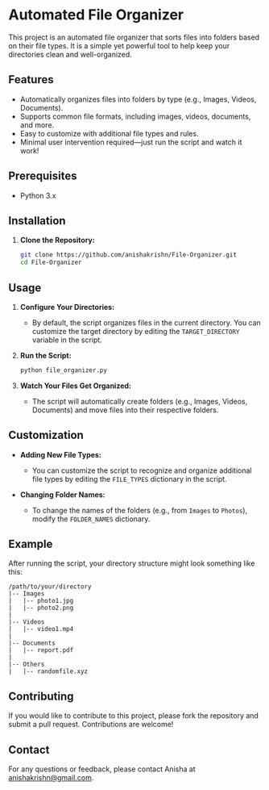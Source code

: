 # Automated File Organizer

This project is an automated file organizer that sorts files into folders based on their file types. It is a simple yet powerful tool to help keep your directories clean and well-organized.

## Features

- Automatically organizes files into folders by type (e.g., Images, Videos, Documents).
- Supports common file formats, including images, videos, documents, and more.
- Easy to customize with additional file types and rules.
- Minimal user intervention required—just run the script and watch it work!

## Prerequisites

- Python 3.x

## Installation

1. **Clone the Repository:**
   ```bash
   git clone https://github.com/anishakrishn/File-Organizer.git
   cd File-Organizer
   ```

## Usage

1. **Configure Your Directories:**
   - By default, the script organizes files in the current directory. You can customize the target directory by editing the `TARGET_DIRECTORY` variable in the script.

2. **Run the Script:**
   ```bash
   python file_organizer.py
   ```

3. **Watch Your Files Get Organized:**
   - The script will automatically create folders (e.g., Images, Videos, Documents) and move files into their respective folders.

## Customization

- **Adding New File Types:**
  - You can customize the script to recognize and organize additional file types by editing the `FILE_TYPES` dictionary in the script.

- **Changing Folder Names:**
  - To change the names of the folders (e.g., from `Images` to `Photos`), modify the `FOLDER_NAMES` dictionary.

## Example

After running the script, your directory structure might look something like this:

```
/path/to/your/directory
|-- Images
|   |-- photo1.jpg
|   |-- photo2.png
|
|-- Videos
|   |-- video1.mp4
|
|-- Documents
|   |-- report.pdf
|
|-- Others
|   |-- randomfile.xyz
```

## Contributing

If you would like to contribute to this project, please fork the repository and submit a pull request. Contributions are welcome!


## Contact

For any questions or feedback, please contact Anisha at anishakrishn@gmail.com.

